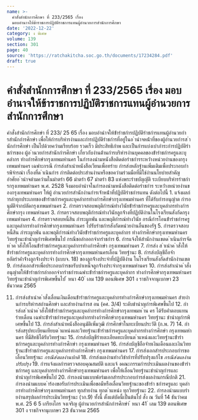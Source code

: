 ```yaml
---
name: >-
  คำสั่งสำนักการศึกษา ที่ 233/2565 เรื่อง
  มอบอำนาจให้ข้าราชการปฏิบัติราชการแทนผู้อำนวยการสำนักการศึกษา
date: '2022-12-22'
category: ง พิเศษ
volume: 139
section: 301
page: 40
source: 'https://ratchakitcha.soc.go.th/documents/17234284.pdf'
draft: true
---
```


# คำสั่งสำนักการศึกษา ที่ 233/2565 เรื่อง มอบอำนาจให้ข้าราชการปฏิบัติราชการแทนผู้อำนวยการสำนักการศึกษา

คําสั่งสํานักกํารศึกษํา ที่ 233/ 25 65 เรื่อง มอบอํานําจให้ข้ํารําชกํารปฏิบัติรําชกํารแทนผู้อํานวยกํารสํานักกํารศึกษํา เพื่อให้กํารบริหํารงํานและกํารปฏิบัติรําชกํารที่อยู่ในอ ํานําจหน้ําที่ของผู้อํานวยกํารส ํานักกํารศึกษํา เป็นไปด้วยควํามเรียบร้อย รวดเร็ว มีประสิทธิภําพ และเป็นกํารแบ่งเบําภําระกํารปฏิบัติรําชกํารของ ผู้อ ํานวยกํารสํานักกํารศึกษํา เกี่ยวกับงํานด้ํานกํารบริหํารงํานบุคคลของข้ํารําชกํารครูและบุคลํากร ทํางกํารศึกษํากรุงเทพมหํานคร ในกํารลงนํามหนังสือติดต่อรําชกํารระหว่ํางหน่วยงํานของกรุงเทพมหํานคร เฉพําะกรณี กํารส่งสําเนําหนังสือเวียนเพื่อทรําบ กํารส่งหลักฐํานเพิ่มเติมเพื่อประกอบกํารพิจํารณํา เรื่องที่ด ําเนินกําร กํารติดต่อประสํานงํานหรือขอควํามร่วมมือที่มิใช่งํานนโยบํายสําคัญ อําศัยอ ํานําจตํามควํามในมําตรํา 66 มําตรํา 67 มําตรํา 83 แห่งพระรําชบัญญัติ ระเบียบบริหํารรําชกํารกรุงเทพมหํานคร พ.ศ. 2528 จึงมอบอํานําจในกํารลงนํามหนังสือติดต่อรําชกําร ระหว่ํางหน่วยงํานของกรุงเทพมหํานคร ให้ผู้ อํานวยกํารสํานักงํานกํารเจ้ําหน้ําที่ปฏิบัติรําชกํารแทน ดังต่อไปนี้ 1. แจ้งผลกํารลําทุกประเภทของข้ํารําชกํารครูและบุคลํากรทํางกํารศึกษํากรุงเทพมหํานคร ที่ได้รับกํารอนุญําต กํารอนุมัติจํากปลัดกรุงเทพมหํานคร 2. กํารตรวจสอบพฤติกํารณ์ทํางวินัยข้ํารําชกํารครูและบุคลํากรทํางกํารศึกษํากรุง เทพมหํานคร 3. กํารตรวจสอบพฤติกํารณ์ทํางวินัยลูกจ้ํางที่ปฏิบัติงํานในโรงเรียนสังกัดกรุงเทพมหํานคร 4. กํารตรวจสอบหนี้สิน ภําระผูกพัน และพฤติกํารณ์ทํางวินัย กรณีกํารโอนข้ํารําชกํารครู และบุคลํากรทํางกํารศึกษํากรุงเทพมหํานคร ไปรับรําชกํารสังกัดหน่วยงํานอื่นของรัฐ 5. กํารตรวจสอบหนี้สิน ภําระผูกพัน และพฤติกํารณ์ทํางวินัยข้ํารําชกํารครูและบุคลํากร ทํางกํารศึกษํากรุงเทพมหํานคร วิทยฐํานะชํานําญกํารพิเศษขึ้นไป กรณีขอลําออกจํากรําชกําร 6. กํารแจ้งให้สํานักงํานเขตด ําเนินกํารจัดท ําค ําสั่งให้โอนข้ํารําชกํารครูและบุคลํากรทํางกํารศึกษํา กรุงเทพมหํานคร 7. กํารส่ง ส ําเนําค ําสั่งให้ข้ํารําชกํารครูและบุคลํากรทํางกํารศึกษํากรุงเทพมหํานครเลื่อน วิทยฐํานะ 8. กํารส่งบัญชีถือจ่ํายอัตรําค่ําจ้ํางลูกจ้ํางประจํา (แบบจ. 18) ของลูกจ้ํางประจําที่ปฏิบัติงําน ในโรงเรียนสังกัดสํานักงํานเขต 9. กํารส่งเอกสํารเพื่อประกอบกํารขอรับบําเหน็จลูกจ้ํางประจํากรุงเทพมหํานคร 10. กํารส่งสําเนําค ําสั่งอนุญําตให้ข้ํารําชกํารลําออกจํากรําชกํารเฉพําะข้ํารําชกํารครูและบุคลํากร ทํางกํารศึกษํากรุงเทพมหํานคร วิทยฐํานะชํานําญกํารพิเศษขึ้นไป ้ หนา 40 ่ เลม 139 ตอนพิเศษ 301 ง ราชกิจจานุเบกษา 23 ธันวาคม 2565

11. กํารส่งสําเนําค ําสั่งเลื่อนเงินเดือนข้ํารําชกํารครูและบุคลํากรทํางกํารศึกษํากรุงเทพมหํานคร สํายงํานกํารบริหํารสถํานศึกษํา และสํายงํานกํารส อน (คศ. 3/4) ระดับชํานําญกํารพิเศษขึ้นไป 12. กํารส่งส ําเนําค ําสั่งให้ข้ํารําชกํารครูและบุคลํากรทํางกํารศึกษํากรุงเทพมห ําน คร ได้รับค่ําตอบแทนรํายเดือน เฉพําะข้ํารําชกํารครูและบุคลํากรทํางกํารศึกษํากรุงเทพมหํานคร วิทยฐํานะ ชํานําญกํารพิเศษขึ้นไป 13. กํารส่งสําเนําหนังสืออนุมัติเพิ่มวุฒิ กํารศึกษําในทะเบียนประวัติ (ก.พ. 7) 14. กํารส่งสรุปทะเบียนเทียบต ําแหน่งและวิทยฐํานะข้ํารําชกํารครูและบุคลํากรทํางกํารศึกษํา กรุงเทพมหํานคร ที่มีสิทธิได้รับวิทยฐํานะ 15. กํารส่งบัญชีรํายละเอียดทะเบียนต ําแหน่งและวิทยฐํานะข้ํารําชกํารครูและบุคลํากรทํางกํารศึกษํา กรุงเทพมหํานคร 16. กํารส่งบัญชีถือจ่ํายเงินเดือนและเงินวิทยฐํานะข้ํารําชกํารครูและบุคลํากรทํางกํารศึกษํา กรุงเทพมหํานคร 17. กํารส่งเอกสํารประกอบกํารขอเลื่อนวิทยฐํานะ *กรณีส่งผลงํานปกติ* 18. กํารส่งผลงํานทํางวิชํากํารที่ปรับปรุงแก้ไข *กรณีส่งผลงํานปรับปรุง* 19. กํารแจ้งผลกํารตรวจสอบคุณสมบัติ และแจ้ งคณะกรรมกํารประเมินผลงํานของข้ํารําชกํารครู และบุคลํากรทํางกํารศึกษํากรุงเทพมหํานคร เพื่อให้เลื่อนวิทยฐํานะชํานําญกํารและชํานําญกํารพิเศษขึ้นไป 20. กํารลงนํามแบบฟอร์มเอกสํารประกอบกํารส่งผลงํานกรณีปกติ 21. กํารลงนํามแบบค ําร้องขอรับกํารประเมินเพื่อขอมีหรือเลื่อนวิทยฐํานะของข้ํารํา ชกํารครูและ บุคลํากรทํางกํารศึกษํากรุงเทพมหํานคร ทุกสํายงําน ทุกต ําแหน่ง ทุกวิทยฐํานะ 22. กํารลงนํามแบบรํายงํานสรุปผลกํารประเมินวิทยฐํานะ (วก.9) ทั้งนี้ ตั้งแต่บัดนี้เป็นต้นไป สั่ง ณ วันที่ 14 ธันวําคม พ.ศ. 25 6 5 เกรียงไกร จงเจริญ ผู้อํานวยกํารสํานักกํารศึกษํา ้ หนา 41 ่ เลม 139 ตอนพิเศษ 301 ง ราชกิจจานุเบกษา 23 ธันวาคม 2565
